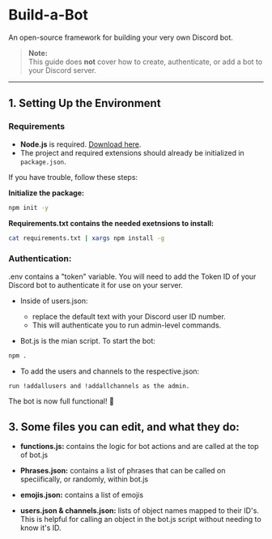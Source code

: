 # Build-a-Bot  
An open-source framework for building your very own Discord bot.

> **Note:**  
> This guide does **not** cover how to create, authenticate, or add a bot to your Discord server.  

---

## 1. Setting Up the Environment

### Requirements

- **Node.js** is required. [Download here](https://nodejs.org/en/download).
- The project and required extensions should already be initialized in `package.json`.

If you have trouble, follow these steps:

**Initialize the package:**
```sh
npm init -y
```

**Requirements.txt contains the needed exetnsions to install:**
```sh
cat requirements.txt | xargs npm install -g
```


### Authentication:

.env contains a "token" variable. You will need to add the Token ID of your Discord bot to authenticate it for use on your server.

- Inside of users.json:

    - replace the default text with your Discord user ID number. 
    - This will authenticate you to run admin-level commands.


- Bot.js is the mian script. To start the bot:
```sh
npm .
```

- To add the users and channels to the respective.json:
```sh
run !addallusers and !addallchannels as the admin.
```

The bot is now full functional! 🎉

## 3. Some files you can edit, and what they do:

- **functions.js:**
    contains the logic for bot actions and are called at the top of bot.js

- **Phrases.json:**
    contains a list of phrases that can be called on speciifically, or randomly, within bot.js

- **emojis.json:**
    contains a list of emojis

- **users.json & channels.json:**
    lists of object names mapped to their ID's. This is helpful for calling an object in the bot.js script without needing to know it's ID.